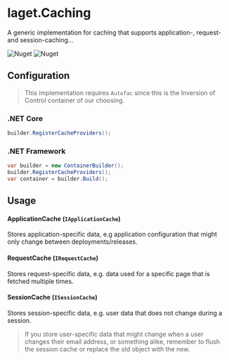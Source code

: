 ﻿# laget.Caching
A generic implementation for caching that supports application-, request- and session-caching...

![Nuget](https://img.shields.io/nuget/v/laget.Caching)
![Nuget](https://img.shields.io/nuget/dt/laget.Caching)

## Configuration
> This implementation requires `Autofac` since this is the Inversion of Control container of our choosing.
### .NET Core
```c#
builder.RegisterCacheProviders();
```

### .NET Framework
```c#
var builder = new ContainerBuilder();
builder.RegisterCacheProviders();
var container = builder.Build();
```

## Usage
#### ApplicationCache (`IApplicationCache`)
Stores application-specific data, e.g application configuration that might only change between deployments/releases.

#### RequestCache (`IRequestCache`)
Stores request-specific data, e.g. data used for a specific page that is fetched multiple times.

#### SessionCache (`ISessionCache`)
Stores session-specific data, e.g. user data that does not change during a session.
> If you store user-specific data that might change when a user changes their email address, or something alike, remember to flush the session cache or replace the old object with the new.


```c#
```